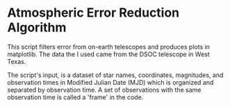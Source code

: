 # Atmospheric Error Reduction Algorithm
 This script filters error from on-earth telescopes and produces plots in matplotlib. The data the I used came from the DSOC telescope in West Texas.
 
 The script's input, is a dataset of star names, coordinates, magnitudes, and observation times in Modified Julian Date (MJD) which is organized and separated by observation time. A set of observations with the same observation time is called a 'frame' in the code. 
